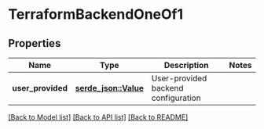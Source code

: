 # TerraformBackendOneOf1

## Properties

Name | Type | Description | Notes
------------ | ------------- | ------------- | -------------
**user_provided** | [**serde_json::Value**](.md) | User-provided backend configuration | 

[[Back to Model list]](../README.md#documentation-for-models) [[Back to API list]](../README.md#documentation-for-api-endpoints) [[Back to README]](../README.md)


